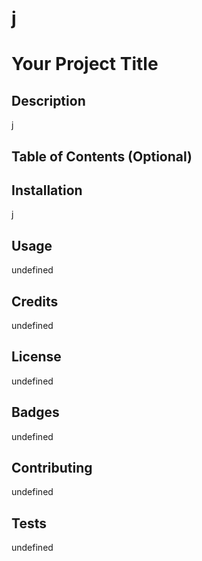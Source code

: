 # j
# Your Project Title

## Description
j

## Table of Contents (Optional)

## Installation
j
## Usage
undefined
## Credits
undefined
## License
undefined
## Badges
undefined
## Contributing
undefined
## Tests
undefined
  
